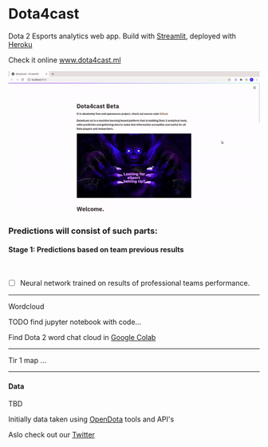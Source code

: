 # Dota4cast
Dota 2 Esports analytics web app. Build with [Streamlit](https://www.streamlit.io/), deployed with [Heroku](https://www.heroku.com/)

Check it online www.dota4cast.ml

![Alt Text](https://github.com/tarasevich-dmitry/Dota4cast/blob/master/images/demo.gif)


<h3> Predictions will consist of such parts: </h3>

  <summary><h4>Stage 1: Predictions based on team previous results </h4></summary>
 <br>
  
- [ ]  Neural network trained on results of professional teams performance. 
  
--- 
Wordcloud

TODO  find jupyter notebook with code...

Find Dota 2 word chat cloud in [Google Colab](https://colab.research.google.com/drive/11bQpWGrzySjMsiIRCwkUPVzZUvMbkkN1?usp=sharing)

---
Tir 1 map
...

---
<h4>Data</h4>

TBD

Initially data taken using [OpenDota](www.opendota.com) tools and API's

Aslo check out our [Twitter](twitter.com/dota4cast)


